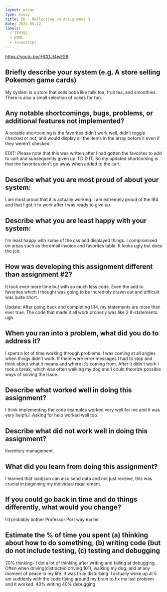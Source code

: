```yaml
---
layout: essay
type: essay
title: E6 - Reflecting on Assignment 3
date: 2022-05-12
labels:
  - ITM352
  - HTML
  - Javascript
---
```

https://youtu.be/lHCDJI4wES8

## Briefly describe your system (e.g. A store selling Pokemon game cards)
My system is a store that sells boba like milk tea, fruit tea, and smoothies. There is also a small selection of cakes for fun.
## Any notable shortcomings, bugs, problems, or additional features not implemented?
A notable shortcoming is the favorites didn’t work well, didn’t toggle checked or not, and would display all the items in the array before it even if they weren’t checked. 

EDIT: Please note that this was written after I had gotten the favorites to add to cart and subsequently given up. I DID IT. So my updated shortcoming is that the favorites don't go away when added to the cart. 
## Describe what you are most proud of about your system:
I am most proud that it is actually working. I am extremely proud of the IR4 and that I got it to work after I was ready to give up. 
## Describe what you are least happy with your system:
I’m least happy with some of the css and displayed things. I compromised on areas such as the email invoice and favorites table. It looks ugly but does the job.
## How was developing this assignment different than assignment #2?
It took even more time but with so much less code. Even the add to favorites which I thought was going to be incredibly drawn out and difficult was quite short.

Update: After going back and completing IR4, my statements are more than ever true. The code that made it all work properly was like 2 if-statements. ugh.
## When you ran into a problem, what did you do to address it?
I spent a lot of time working through problems. I was coming at all angles when things didn’t work. If there were error messages I had to stop and think about what it means and where it's coming from. After it didn't work I took a break, which was often walking my dog and I could theorize possible ways of solving the issue.
## Describe what worked well in doing this assignment?
I think implementing the code examples worked very well for me and it was very helpful. Asking for help worked well too.
## Describe what did not work well in doing this assignment?
Inventory management.
## What did you learn from doing this assignment?
I learned that loadjson can also send data and not just receive, this was crucial in beginning my individual requirement.
## If you could go back in time and do things differently, what would you change?
I’d probably bother Professor Port way earlier.
## Estimate the % of time you spent (a) thinking about how to do something, (b) writing code (but do not include testing, (c) testing and debugging
20% thinking- I did a lot of thinking after writing and failing at debugging. Often when driving(distracted driving 101), walking my dog, and at any moment of peace in my life. It was truly disturbing. I actually woke up at 5 am suddenly with the code flying around my brain to fix my last problem and it worked.
40% writing
40% debugging
 

